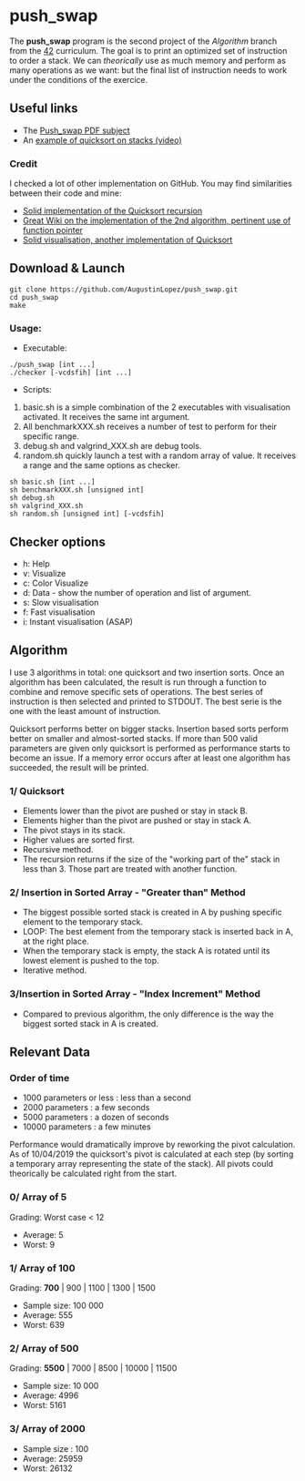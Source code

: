 # push_swap

The **push_swap** program is the second project of the *Algorithm* branch from the [42](https://www.42.fr) curriculum. 
The goal is to print an optimized set of instruction to order a stack. We can *theorically* use as much memory and perform as many operations as we want: but the final list of instruction needs to work under the conditions of the exercice. 

## Useful links
- The [Push_swap PDF subject](https://github.com/AugustinLopez/push_swap/blob/master/rcs/push_swap.pdf)
- An [example of quicksort on stacks (video)](https://www.youtube.com/watch?v=e_l77X9P1H4)

### Credit
I checked a lot of other implementation on GitHub. You may find similarities between their code and mine:
- [Solid implementation of the Quicksort recursion](https://github.com/rodionvolovik/push_swap)
- [Great Wiki on the implementation of the 2nd algorithm, pertinent use of function pointer](https://github.com/VBrazhnik/Push_swap)
- [Solid visualisation, another implementation of Quicksort](https://github.com/rizkyario/42-push_swap)

## Download & Launch

```
git clone https://github.com/AugustinLopez/push_swap.git
cd push_swap
make
```
### Usage:
- Executable: 
```
./push_swap [int ...]
./checker [-vcdsfih] [int ...]
```
- Scripts:
1. basic.sh is a simple combination of the 2 executables with visualisation activated. It receives the same int argument.
2. All benchmarkXXX.sh receives a number of test to perform for their specific range.
3. debug.sh and valgrind_XXX.sh are debug tools.
4. random.sh quickly launch a test with a random array of value. It receives a range and the same options as checker.
```
sh basic.sh [int ...]
sh benchmarkXXX.sh [unsigned int]
sh debug.sh
sh valgrind_XXX.sh
sh random.sh [unsigned int] [-vcdsfih]
```

## Checker options
- h: Help
- v: Visualize
- c: Color Visualize
- d: Data - show the number of operation and list of argument.
- s: Slow visualisation
- f: Fast visualisation
- i: Instant visualisation (ASAP)

## Algorithm

I use 3 algorithms in total: one quicksort and two insertion sorts. 
Once an algorithm has been calculated, the result is run through a function to combine and remove specific sets of operations.
The best series of instruction is then selected and printed to STDOUT. The best serie is the one with the least amount of instruction.

Quicksort performs better on bigger stacks. Insertion based sorts perform better on smaller and almost-sorted stacks.
If more than 500 valid parameters are given only quicksort is performed as performance starts to become an issue. If a memory error occurs after at least one algorithm has succeeded, the result will be printed.

### 1/ Quicksort
- Elements lower than the pivot are pushed or stay in stack B. 
- Elements higher than the pivot are pushed or stay in stack A.
- The pivot stays in its stack.
- Higher values are sorted first.
- Recursive method.
- The recursion returns if the size of the "working part of the" stack in less than 3. Those part are treated with another function.

### 2/ Insertion in Sorted Array - "Greater than" Method
- The biggest possible sorted stack is created in A by pushing specific element to the temporary stack. 
- LOOP: The best element from the temporary stack is inserted back in A, at the right place.
- When the temporary stack is empty, the stack A is rotated until its lowest element is pushed to the top.
- Iterative method.

### 3/Insertion in Sorted Array - "Index Increment" Method
- Compared to previous algorithm, the only difference is the way the biggest sorted stack in A is created.

## Relevant Data

###  Order of time
- 1000 parameters or less : less than a second
- 2000 parameters : a few seconds
- 5000 parameters : a dozen of seconds
- 10000 parameters : a few minutes

Performance would dramatically improve by reworking the pivot calculation. As of 10/04/2019 the quicksort's pivot is calculated at each step (by sorting a temporary array representing the state of the stack). All pivots could theorically be calculated right from the start.

### 0/ Array of 5
Grading: Worst case < 12
- Average: 5
- Worst: 9

### 1/ Array of 100
Grading: **700** | 900 | 1100 | 1300 | 1500
- Sample size: 100 000
- Average: 555
- Worst: 639

### 2/ Array of 500
Grading: **5500** | 7000 | 8500 | 10000 | 11500
- Sample size: 10 000
- Average: 4996
- Worst: 5161

### 3/ Array of 2000
- Sample size : 100
- Average: 25959
- Worst: 26132
